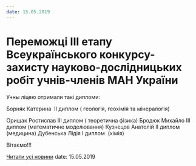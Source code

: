 ```yaml
---
date: 15.05.2019
---
```

# Переможці ІІІ етапу Всеукраїнського конкурсу-захисту науково-дослідницьких робіт учнів-членів МАН України

Учны ліцею отримали такі дипломи:

Борняк Катерина  ІІ диплом ( геологія, геохімія та мінералогія)

Орищак Ростислав ІІІ диплом ( теоретична фізика)
Бродюк Михайло ІІІ диплом (математичне моделювання)
Кузнєцов Анатолій ІІ диплом (медицина)
Дубенська Лідія І диплом  (хімія)

Вітаємо!!!

[Читати усі новини](/news)
date: 15.05.2019
